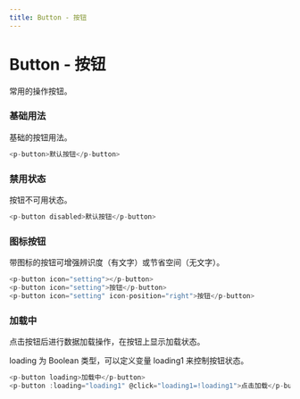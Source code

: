 ```yaml
---
title: Button - 按钮
---
```


# Button - 按钮
常用的操作按钮。

### 基础用法

基础的按钮用法。

  <ClientOnly><button-default/></ClientOnly>

  ```js
  <p-button>默认按钮</p-button>
  ```

### 禁用状态

按钮不可用状态。

  <ClientOnly><button-disabled/></ClientOnly>

  ```js
  <p-button disabled>默认按钮</p-button>
  ```

### 图标按钮
带图标的按钮可增强辨识度（有文字）或节省空间（无文字）。

  <ClientOnly><button-icon/></ClientOnly>

  ```js
  <p-button icon="setting"></p-button>
  <p-button icon="setting">按钮</p-button>
  <p-button icon="setting" icon-position="right">按钮</p-button>
  ```

### 加载中
点击按钮后进行数据加载操作，在按钮上显示加载状态。

loading 为 Boolean 类型，可以定义变量 loading1 来控制按钮状态。

  <ClientOnly><button-loading/></ClientOnly>

  ```js
  <p-button loading>加载中</p-button>
  <p-button :loading="loading1" @click="loading1=!loading1">点击加载</p-button>
  ```